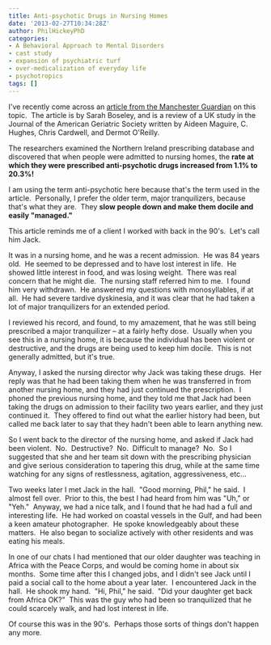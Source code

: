 ```yaml
---
title: Anti-psychotic Drugs in Nursing Homes
date: '2013-02-27T10:34:28Z'
author: PhilHickeyPhD
categories:
- A Behavioral Approach to Mental Disorders
- cast study
- expansion of psychiatric turf
- over-medicalization of everyday life
- psychotropics
tags: []
---
```


I've recently come across an <a href="http://www.guardian.co.uk/society/2013/feb/21/elderly-care-antipsychotics-sharp-rise">article from the Manchester Guardian</a> on this topic.  The article is by Sarah Boseley, and is a review of a UK study in the Journal of the American Geriatric Society written by Aideen Maguire, C. Hughes, Chris Cardwell, and Dermot O'Reilly.

The researchers examined the Northern Ireland prescribing database and discovered that when people were admitted to nursing homes, the <strong>rate at which they were prescribed anti-psychotic drugs increased from 1.1% to 20.3%!</strong>

I am using the term anti-psychotic here because that's the term used in the article.  Personally, I prefer the older term, major tranquilizers, because that's what they are.  They <strong>slow people down and make them docile and easily "managed."</strong>

This article reminds me of a client I worked with back in the 90's.  Let's call him Jack.

It was in a nursing home, and he was a recent admission.  He was 84 years old.  He seemed to be depressed and to have lost interest in life.  He showed little interest in food, and was losing weight.  There was real concern that he might die.  The nursing staff referred him to me.  I found him very withdrawn.  He answered my questions with monosyllables, if at all.  He had severe tardive dyskinesia, and it was clear that he had taken a lot of major tranquilizers for an extended period.

I reviewed his record, and found, to my amazement, that he was still being prescribed a major tranquilizer – at a fairly hefty dose.  Usually when you see this in a nursing home, it is because the individual has been violent or destructive, and the drugs are being used to keep him docile.  This is not generally admitted, but it's true.

Anyway, I asked the nursing director why Jack was taking these drugs.  Her reply was that he had been taking them when he was transferred in from another nursing home, and they had just continued the prescription.  I phoned the previous nursing home, and they told me that Jack had been taking the drugs on admission to their facility two years earlier, and they just continued it.  They offered to find out what the earlier history had been, but called me back later to say that they hadn't been able to learn anything new.

So I went back to the director of the nursing home, and asked if Jack had been violent.  No.  Destructive?  No.  Difficult to manage?  No.  So I suggested that she and her team sit down with the prescribing physician and give serious consideration to tapering this drug, while at the same time watching for any signs of restlessness, agitation, aggressiveness, etc...

Two weeks later I met Jack in the hall.  "Good morning, Phil," he said.  I almost fell over.  Prior to this, the best I had heard from him was "Uh," or "Yeh."  Anyway, we had a nice talk, and I found that he had had a full and interesting life.  He had worked on coastal vessels in the Gulf, and had been a keen amateur photographer.  He spoke knowledgeably about these matters.  He also began to socialize actively with other residents and was eating his meals.

In one of our chats I had mentioned that our older daughter was teaching in Africa with the Peace Corps, and would be coming home in about six months.  Some time after this I changed jobs, and I didn't see Jack until I paid a social call to the home about a year later.  I encountered Jack in the hall.  He shook my hand.  "Hi, Phil," he said.  "Did your daughter get back from Africa OK?"  This was the guy who had been so tranquilized that he could scarcely walk, and had lost interest in life.

Of course this was in the 90's.  Perhaps those sorts of things don't happen any more.